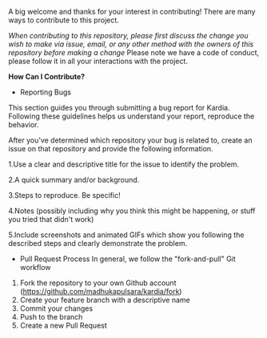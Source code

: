 A big welcome and thanks for your interest in contributing! There are many ways to contribute to this project. 

*When contributing to this repository, please first discuss the change you wish to make via issue, email, or any other method with the owners of this repository before making a change*
Please note we have a code of conduct, please follow it in all your interactions with the project.

**How Can I Contribute?**
- Reporting Bugs

This section guides you through submitting a bug report for Kardia. Following these guidelines helps us understand your report, reproduce the behavior.

After you've determined which repository your bug is related to, create an issue on that repository and provide the following information.

1.Use a clear and descriptive title for the issue to identify the problem.

2.A quick summary and/or background.

3.Steps to reproduce. Be specific!

4.Notes (possibly including why you think this might be happening, or stuff you tried that didn't work)

5.Include screenshots and animated GIFs which show you following the described steps and clearly demonstrate the problem.

- Pull Request Process
In general, we follow the "fork-and-pull" Git workflow

1. Fork the repository to your own Github account (https://github.com/madhukapulsara/kardia/fork)
2. Create your feature branch with a descriptive name
3. Commit your changes 
4. Push to the branch 
5. Create a new Pull Request

